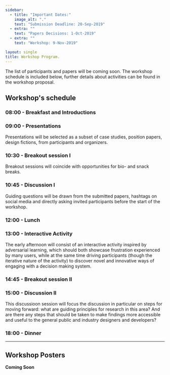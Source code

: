 ```yaml
---
sidebar:
  - title: "Important Dates:"
    image_alt: "."
    text: "Submission Deadline: 20-Sep-2019"
  - extra: ""
    text: "Papers Decisions: 1-Oct-2019"
  - extra: ""
    text: "Workshop: 9-Nov-2019"

layout: single
title: Workshop Program.
---
```


The list of participants and papers will be coming soon. The workshop schedule is included below, further details about activities can be found in the workshop proposal.

## Workshop's schedule 

### 08:00 - Breakfast and Introductions

### 09:00 - Presentations
Presentations will be selected as a subset of case studies, position papers, design fictions, from participants and organizers. 

### 10:30 - Breakout session I
Breakout sessions will coincide with opportunities for bio- and snack breaks. 

### 10:45 - Discussion I
Guiding questions will be drawn from the submitted papers, hashtags on social media and directly asking invited participants before the start of the workshop. 

### 12:00 - Lunch

### 13:00 - Interactive Activity
The early afternoon will consist of an interactive activity inspired by adversarial learning, which should both showcase frustration experienced by many users, while at the same time driving participants (though the iterative nature of the activity) to discover novel and innovative ways of engaging with a decision making system.

### 14:45 - Breakout session II

### 15:00 - Discussion II
This discussioon session will focus the discussion in particular on steps for moving forward: what are guiding principles for research in this area? And are there any steps that should be taken to make findings more accessible and useful to the general public and industry designers and developers?

### 18:00 - Dinner


---


## Workshop Posters

**Coming Soon** 
